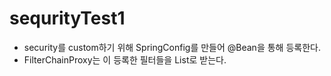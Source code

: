 # sequrityTest1
 - security를 custom하기 위해 SpringConfig를 만들어 @Bean을 통해 등록한다.
 - FilterChainProxy는 이 등록한 필터들을 List로 받는다.
